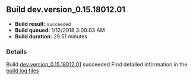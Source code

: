 ## Build dev.version_0.15.18012.01
- **Build result:** `succeeded`
- **Build queued:** 1/12/2018 3:00:03 AM
- **Build duration:** 29.51 minutes
### Details
Build [dev.version_0.15.18012.01](https://winappstudio.visualstudio.com/web/build.aspx?pcguid=a4ef43be-68ce-4195-a619-079b4d9834c2&builduri=vstfs%3a%2f%2f%2fBuild%2fBuild%2f24654) succeeded
Find detailed information in the [build log files](https://uwpctdiags.blob.core.windows.net/buildlogs/dev.version_0.15.18012.01_logs.zip)
